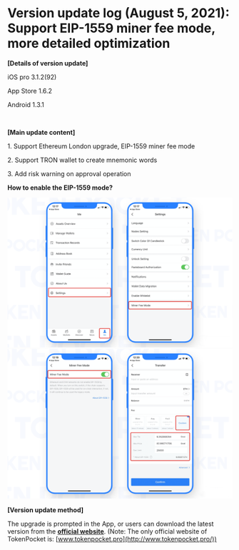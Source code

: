 # Version update log (August 5, 2021): Support EIP-1559 miner fee mode, more detailed optimization

**\[Details of version update]**

iOS pro 3.1.2(92)

App Store 1.6.2

Android 1.3.1

‌

**\[Main update content]**

1\. Support Ethereum London upgrade, EIP-1559 miner fee mode

2\. Support TRON wallet to create mnemonic words

3\. Add risk warning on approval operation

‌**How to enable the EIP-1559 mode?**

![](<../../.gitbook/assets/2 (9) (1).png>) ![](<../../.gitbook/assets/3 (9) (1).png>)

**\[Version update method]**

The upgrade is prompted in the App, or users can download the latest version from the [**official website**](https://www.tokenpocket.pro/en/download/app). (Note: The only official website of TokenPocket is: [www.tokenpocket.pro](http://www.tokenpocket.pro/))

**​**
